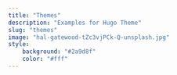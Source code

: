 ```yaml
---
title: "Themes"
description: "Examples for Hugo Theme"
slug: "themes"
image: "hal-gatewood-tZc3vjPCk-Q-unsplash.jpg"
style:
    background: "#2a9d8f"
    color: "#fff"
---
```

